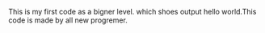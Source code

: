 This is my first code as a bigner level.
which shoes output hello world.This code is made by all new progremer.
